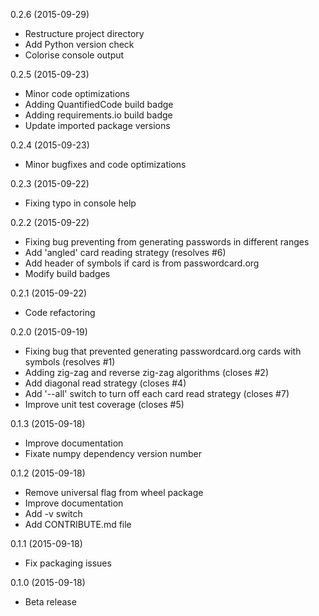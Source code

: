 0.2.6 (2015-09-29)

- Restructure project directory
- Add Python version check
- Colorise console output

0.2.5 (2015-09-23)

- Minor code optimizations
- Adding QuantifiedCode build badge
- Adding requirements.io build badge
- Update imported package versions

0.2.4 (2015-09-23)

- Minor bugfixes and code optimizations

0.2.3 (2015-09-22)

- Fixing typo in console help

0.2.2 (2015-09-22)

- Fixing bug preventing from generating passwords in different ranges
- Add 'angled' card reading strategy (resolves #6)
- Add header of symbols if card is from passwordcard.org
- Modify build badges

0.2.1 (2015-09-22)

- Code refactoring

0.2.0 (2015-09-19)

- Fixing bug that prevented generating passwordcard.org cards with symbols (resolves #1)
- Adding zig-zag and reverse zig-zag algorithms (closes #2)
- Add diagonal read strategy (closes #4)
- Add '--all' switch to turn off each card read strategy (closes #7)
- Improve unit test coverage (closes #5)

0.1.3 (2015-09-18)

- Improve documentation
- Fixate numpy dependency version number

0.1.2 (2015-09-18)

- Remove universal flag from wheel package
- Improve documentation
- Add -v switch
- Add CONTRIBUTE.md file

0.1.1 (2015-09-18)

- Fix packaging issues

0.1.0 (2015-09-18)

- Beta release

